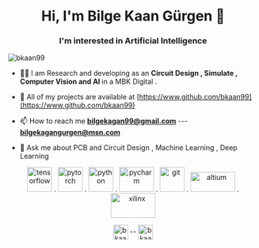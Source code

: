 <h1 align="center">Hi, I'm Bilge Kaan Gürgen 👋</h1>
<h3 align="center">I'm interested in Artificial Intelligence</h3>

<p align="left"> <img src="https://komarev.com/ghpvc/?username=bkaan99" alt="bkaan99" /> </p>

- 👩‍💻 I am Research and developing as an <b>Circuit Design , Simulate , Computer Vision and AI </b> in a MBK Digital .

- 🚀 All of my projects are available at [https://www.github.com/bkaan99](https://www.github.com/bkaan99)

- 📫 How to reach me **bilgekagan99@gmail.com**  ---  **bilgekagangurgen@msn.com**

- 💬 Ask me about PCB and Circuit Design , Machine Learning , Deep Learning
 
<p align="center">
 
 <img src="https://www.vectorlogo.zone/logos/tensorflow/tensorflow-icon.svg" alt="tensorflow" width="50" height="50"/>
.
 <img src="https://www.vectorlogo.zone/logos/pytorch/pytorch-icon.svg" alt="pytorch" width="50" height="50"/>
 .
 <img src="https://icongr.am/devicon/python-original.svg?size=128&color=currentColor" alt="python" width="50" height="50"/>
 .
 <img src="https://icongr.am/devicon/pycharm-original-wordmark.svg?size=128&color=currentColor" alt="pycharm" width="70" height="50"/> 
.
 <img src="https://icongr.am/devicon/git-original.svg?size=128&color=currentColor" alt="git" width="50" height="50"/> 
 .
 <img src="https://upload.wikimedia.org/wikipedia/commons/thumb/5/5f/Altium_Logo.svg/664px-Altium_Logo.svg.png" alt="altium" width="90" height="40"/> 
 .
 <img src="https://raw.githubusercontent.com/todogroup/todogroup.org/bdeb720d94d0ad1c3f02a3e1168c87ba51ce2da6/static/img/logo_xilinx.svg" alt="xilinx" width="90" height="50"/> 


</p>

<p align="center">
<a href="https://linkedin.com/in/bilgekaangurgen" target="blank"><img align="center" src="https://cdn.jsdelivr.net/npm/simple-icons@3.0.1/icons/linkedin.svg" alt="bkaan99" height="30" width="30" /></a>
--
<a href="https://instagram.com/bkaan99" target="blank"><img align="center" src="https://cdn.jsdelivr.net/npm/simple-icons@3.0.1/icons/instagram.svg" alt="bkaan99" height="30" width="30" /></a>
</p>
